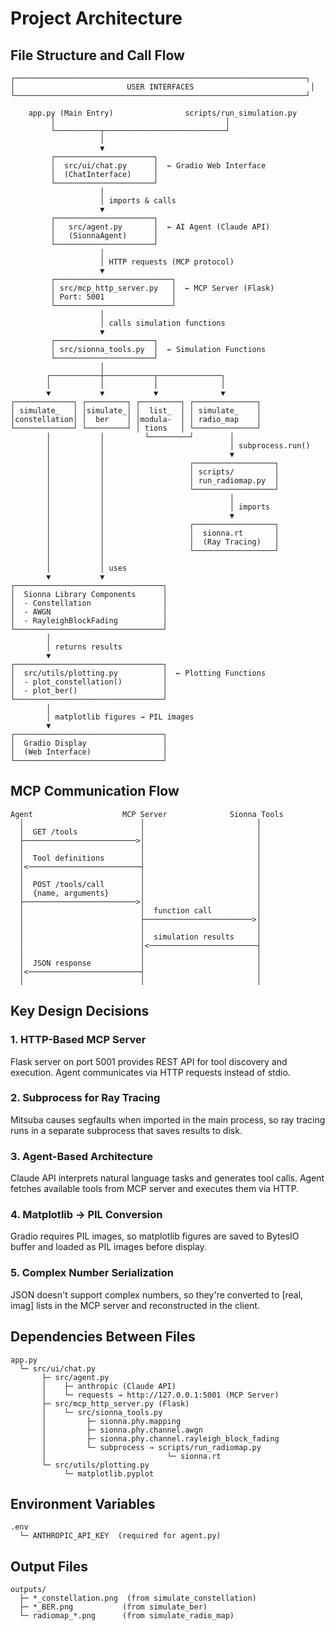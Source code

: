 # Project Architecture

## File Structure and Call Flow

```
┌─────────────────────────────────────────────────────────────────┐
│                         USER INTERFACES                          │
└─────────────────────────────────────────────────────────────────┘

    app.py (Main Entry)                scripts/run_simulation.py
         │                                      │
         └──────────┬───────────────────────────┘
                    │
                    ▼
         ┌──────────────────────┐
         │  src/ui/chat.py      │  ← Gradio Web Interface
         │  (ChatInterface)     │
         └──────────────────────┘
                    │
                    │ imports & calls
                    ▼
         ┌──────────────────────┐
         │   src/agent.py       │  ← AI Agent (Claude API)
         │   (SionnaAgent)      │
         └──────────────────────┘
                    │
                    │ HTTP requests (MCP protocol)
                    ▼
         ┌──────────────────────────┐
         │ src/mcp_http_server.py   │  ← MCP Server (Flask)
         │ Port: 5001               │
         └──────────────────────────┘
                    │
                    │ calls simulation functions
                    ▼
         ┌──────────────────────┐
         │ src/sionna_tools.py  │  ← Simulation Functions
         └──────────────────────┘
                    │
        ┌───────────┼───────────┬──────────────┐
        │           │           │              │
        ▼           ▼           ▼              ▼
┌─────────────┐ ┌─────────┐ ┌─────────┐ ┌──────────────┐
│ simulate_   │ │simulate_│ │  list_  │ │ simulate_    │
│constellation│ │  ber    │ │modula-  │ │ radio_map    │
└─────────────┘ └─────────┘ │ tions   │ └──────────────┘
        │           │         └─────────┘        │
        │           │                            │ subprocess.run()
        │           │                            ▼
        │           │                   ┌──────────────────┐
        │           │                   │ scripts/         │
        │           │                   │ run_radiomap.py  │
        │           │                   └──────────────────┘
        │           │                            │
        │           │                            │ imports
        │           │                            ▼
        │           │                   ┌──────────────────┐
        │           │                   │  sionna.rt       │
        │           │                   │  (Ray Tracing)   │
        │           │                   └──────────────────┘
        │           │
        │           │ uses
        ▼           ▼
┌─────────────────────────────────┐
│  Sionna Library Components      │
│  - Constellation                │
│  - AWGN                         │
│  - RayleighBlockFading          │
└─────────────────────────────────┘
        │
        │ returns results
        ▼
┌─────────────────────────────────┐
│  src/utils/plotting.py          │  ← Plotting Functions
│  - plot_constellation()         │
│  - plot_ber()                   │
└─────────────────────────────────┘
        │
        │ matplotlib figures → PIL images
        ▼
┌─────────────────────────────────┐
│  Gradio Display                 │
│  (Web Interface)                │
└─────────────────────────────────┘
```

## MCP Communication Flow

```
Agent                    MCP Server              Sionna Tools
  │                          │                         │
  │  GET /tools              │                         │
  ├─────────────────────────>│                         │
  │                          │                         │
  │  Tool definitions        │                         │
  │<─────────────────────────┤                         │
  │                          │                         │
  │  POST /tools/call        │                         │
  │  {name, arguments}       │                         │
  ├─────────────────────────>│                         │
  │                          │  function call          │
  │                          ├────────────────────────>│
  │                          │                         │
  │                          │  simulation results     │
  │                          │<────────────────────────┤
  │                          │                         │
  │  JSON response           │                         │
  │<─────────────────────────┤                         │
  │                          │                         │
```

## Key Design Decisions

### 1. HTTP-Based MCP Server
Flask server on port 5001 provides REST API for tool discovery and execution. Agent communicates via HTTP requests instead of stdio.

### 2. Subprocess for Ray Tracing
Mitsuba causes segfaults when imported in the main process, so ray tracing runs in a separate subprocess that saves results to disk.

### 3. Agent-Based Architecture
Claude API interprets natural language tasks and generates tool calls. Agent fetches available tools from MCP server and executes them via HTTP.

### 4. Matplotlib → PIL Conversion
Gradio requires PIL images, so matplotlib figures are saved to BytesIO buffer and loaded as PIL images before display.

### 5. Complex Number Serialization
JSON doesn't support complex numbers, so they're converted to [real, imag] lists in the MCP server and reconstructed in the client.

## Dependencies Between Files

```
app.py
  └─ src/ui/chat.py
       ├─ src/agent.py
       │    ├─ anthropic (Claude API)
       │    └─ requests → http://127.0.0.1:5001 (MCP Server)
       ├─ src/mcp_http_server.py (Flask)
       │    └─ src/sionna_tools.py
       │         ├─ sionna.phy.mapping
       │         ├─ sionna.phy.channel.awgn
       │         ├─ sionna.phy.channel.rayleigh_block_fading
       │         └─ subprocess → scripts/run_radiomap.py
       │                           └─ sionna.rt
       └─ src/utils/plotting.py
            └─ matplotlib.pyplot
```

## Environment Variables

```
.env
  └─ ANTHROPIC_API_KEY  (required for agent.py)
```

## Output Files

```
outputs/
  ├─ *_constellation.png  (from simulate_constellation)
  ├─ *_BER.png           (from simulate_ber)
  └─ radiomap_*.png      (from simulate_radio_map)
```
